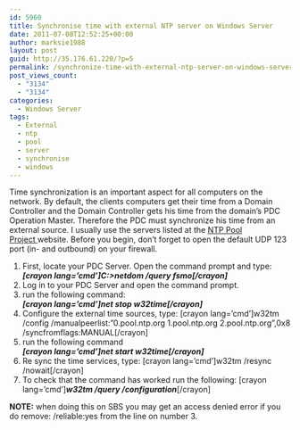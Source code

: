 ```yaml
---
id: 5960
title: Synchronise time with external NTP server on Windows Server
date: 2011-07-08T12:52:25+00:00
author: marksie1988
layout: post
guid: http://35.176.61.220/?p=5
permalink: /synchronize-time-with-external-ntp-server-on-windows-server/
post_views_count:
  - "3134"
  - "3134"
categories:
  - Windows Server
tags:
  - External
  - ntp
  - pool
  - server
  - synchronise
  - windows
---
```

Time synchronization is an important aspect for all computers on the network. By default, the clients computers get their time from a Domain Controller and the Domain Controller gets his time from the domain’s PDC Operation Master. Therefore the PDC must synchronize his time from an external source. I usually use the servers listed at the <a title="NTP Pool Project" href="http://www.pool.ntp.org/" target="_blank">NTP Pool Project </a>website. Before you begin, don’t forget to open the default UDP 123 port (in- and outbound) on your firewall.<!--more-->

  1. First, locate your PDC Server. Open the command prompt and type:  
    <em style="font-weight: bold;">[crayon lang=&#8217;cmd&#8217;]C:\>netdom /query fsmo[/crayon]</em>
  2. Log in to your PDC Server and open the command prompt.
  3. run the following command:  
    <em style="font-weight: bold;">[crayon lang=&#8217;cmd&#8217;]net stop w32time[/crayon]</em>
  4. Configure the external time sources, type: [crayon lang=&#8217;cmd&#8217;]w32tm /config /manualpeerlist:&#8221;0.pool.ntp.org 1.pool.ntp.org 2.pool.ntp.org&#8221;,0x8 /syncfromflags:MANUAL[/crayon]
  5. run the following command  
    <em style="font-weight: bold;">[crayon lang=&#8217;cmd&#8217;]net start w32time[/crayon]</em>
  6. Re sync the time services, type: [crayon lang=&#8217;cmd&#8217;]w32tm /resync /nowait[/crayon]
  7. To check that the command has worked run the following: [crayon lang=&#8217;cmd&#8217;]**_w32tm /query /configuration_**[/crayon]

**NOTE:** when doing this on SBS you may get an access denied error if you do remove: /reliable:yes from the line on number 3.